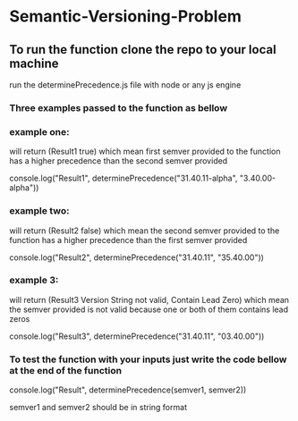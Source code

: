 # Semantic-Versioning-Problem

## To run the function clone the repo to your local machine
run the determinePrecedence.js file with node or any js engine

### Three examples passed to the function as bellow


### example one:
will return (Result1 true) which mean first semver provided to the function has a higher precedence than the second semver provided

console.log("Result1", determinePrecedence("31.40.11-alpha", "3.40.00-alpha"))

### example two:
will return (Result2 false) which mean the second semver provided to the function has a higher precedence than the first semver provided

console.log("Result2", determinePrecedence("31.40.11", "35.40.00"))

### example 3:
will return (Result3 Version String not valid, Contain Lead Zero) which mean the semver provided is not valid because one or both of them contains lead zeros

console.log("Result3", determinePrecedence("31.40.11", "03.40.00"))

### To test the function with your inputs just write the code bellow at the end of the function

console.log("Result", determinePrecedence(semver1, semver2))

semver1 and semver2 should be in string format
